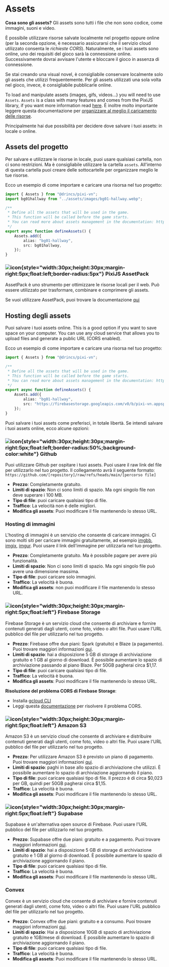 # Assets

**Cosa sono gli assets?** Gli assets sono tutti i file che non sono codice, come immagini, suoni e video.

È possibile utilizzare risorse salvate localmente nel progetto oppure online (per la seconda opzione, è necessario assicurarsi che il servizio cloud utilizzato consenta le _richieste CORS_). Naturalmente, se i tuoi assets sono online, uno dei requisiti del gioco sarà la connessione online. Successivamente dovrai avvisare l'utente e bloccare il gioco in assenza di connessione.

Se stai creando una visual novel, è consigliabile conservare localmente solo gli assets che utilizzi frequentemente. Per gli assets utilizzati una sola volta nel gioco, invece, è consigliabile pubblicarle online.

To load and manipulate assets (images, gifs, videos...) you will need to use `Assets`. `Assets` is a class with many features and comes from the PixiJS library, if you want more information read [here](https://pixijs.com/8.x/guides/components/assets). È inoltre molto importante leggere questa documentazione per [organizzare al meglio il caricamento delle risorse](/start/assets-management.md).

Principalmente hai due possibilità per decidere dove salvare i tuoi assets: in locale o online.

## Assets del progetto

Per salvare e utilizzare le risorse in locale, puoi usare qualsiasi cartella, non ci sono restrizioni. Ma è consigliabile utilizzare la cartella `assets`. All'interno di questa cartella puoi creare delle sottocartelle per organizzare meglio le tue risorse.

Ecco un esempio di come importare e caricare una risorsa nel tuo progetto:

```ts [/utils/assets.ts]
import { Assets } from "@drincs/pixi-vn";
import bg01hallway from "../assets/images/bg01-hallway.webp";

/**
 * Define all the assets that will be used in the game.
 * This function will be called before the game starts.
 * You can read more about assets management in the documentation: https://pixi-vn.web.app/start/assets-management.html
 */
export async function defineAssets() {
    Assets.add({
        alias: "bg01-hallway",
        src: bg01hallway,
    });
}
```

### ![icon](/pixijs-assetpack.svg){style="width:30px;height:30px;margin-right:5px;float:left;border-radius:5px"} PixiJS AssetPack

AssetPack è uno strumento per ottimizzare le risorse locali per il web. Può essere utilizzato per trasformare, combinare e comprimere gli assets.

Se vuoi utilizzare AssetPack, puoi trovare la documentazione [qui](https://pixijs.io/assetpack)

## Hosting degli assets

Puoi salvare i tuoi assets online. This is a good option if you want to save space on your computer. You can use any cloud service that allows you to upload files and generate a public URL (CORS enabled).

Ecco un esempio di come importare e caricare una risorsa nel tuo progetto:

```ts [/utils/assets.ts]
import { Assets } from "@drincs/pixi-vn";

/**
 * Define all the assets that will be used in the game.
 * This function will be called before the game starts.
 * You can read more about assets management in the documentation: https://pixi-vn.web.app/start/assets-management.html
 */
export async function defineAssets() {
    Assets.add({
        alias: "bg01-hallway",
        src: "https://firebasestorage.googleapis.com/v0/b/pixi-vn.appspot.com/o/public%2Fbreakdown%2Fbg01-hallway.webp?alt=media",
    });
}
```

Puoi salvare i tuoi assets come preferisci, in totale libertà. Se intendi salvare i tuoi assets online, ecco alcune opzioni:

### ![icon](/github.svg){style="width:30px;height:30px;margin-right:5px;float:left;border-radius:50%;background-color:white"} Github

Puoi utilizzare Github per ospitare i tuoi assets. Puoi usare il raw link del file per utilizzarlo nel tuo progetto. Il collegamento avrà il seguente formato: `https://github.com/[repository]/raw/refs/heads/main/[percorso file]`

- **Prezzo**: Completamente gratuito.
- **Limiti di spazio**: Non ci sono limiti di spazio. Ma ogni singolo file non deve superare i 100 MB.
- **Tipo di file**: puoi caricare qualsiasi tipo di file.
- **Traffico**: La velocità non è delle migliori.
- **Modifica gli assets**: Puoi modificare il file mantenendo lo stesso URL.

### Hosting di immagini

L'hosting di immagini è un servizio che consente di caricare immagini. Ci sono molti siti per caricare immagini gratuitamente, ad esempio [imgbb](https://imgbb.com/), [imgix](https://www.imgix.com/), [imgur](https://imgur.com/). Puoi usare il link dell'immagine per utilizzarla nel tuo progetto.

- **Prezzo**: Completamente gratuito. Ma è possibile pagare per avere più funzionalità.
- **Limiti di spazio**: Non ci sono limiti di spazio. Ma ogni singolo file può avere una dimensione massima.
- **Tipo di file**: puoi caricare solo immagini.
- **Traffico**: La velocità è buona.
- **Modifica gli assets**: non puoi modificare il file mantenendo lo stesso URL.

### ![icon](/firebase.svg){style="width:30px;height:30px;margin-right:5px;float:left"} Firebase Storage

Firebase Storage è un servizio cloud che consente di archiviare e fornire contenuti generati dagli utenti, come foto, video o altri file. Puoi usare l'URL pubblico del file per utilizzarlo nel tuo progetto.

- **Prezzo**: Firebase offre due piani: Spark (gratuito) e Blaze (a pagamento). Puoi trovare maggiori informazioni [qui](https://firebase.google.com/pricing).
- **Limiti di spazio**: hai a disposizione 5 GB di storage di archiviazione gratuito e 1 GB al giorno di download. È possibile aumentare lo spazio di archiviazione passando al piano Blaze. Per 50GB pagherai circa $1,17.
- **Tipo di file**: puoi caricare qualsiasi tipo di file.
- **Traffico**: La velocità è buona.
- **Modifica gli assets**: Puoi modificare il file mantenendo lo stesso URL.

**Risoluzione del problema CORS di Firebase Storage**:

- Installa [gcloud CLI](https://cloud.google.com/sdk/docs/install)
- Leggi questa [documentazione](https://medium.com/@we.viavek/setting-cors-in-firebase-19a2cce2fe28) per risolvere il problema CORS.

### ![icon](/aws.svg){style="width:30px;height:30px;margin-right:5px;float:left"} Amazon S3

Amazon S3 è un servizio cloud che consente di archiviare e distribuire contenuti generati dagli utenti, come foto, video o altri file. Puoi usare l'URL pubblico del file per utilizzarlo nel tuo progetto.

- **Prezzo**: Per utilizzare Amazon S3 è previsto un piano di pagamento. Puoi trovare maggiori informazioni [qui](https://aws.amazon.com/s3/pricing/).
- **Limiti di spazio**: paghi in base allo spazio di archiviazione che utilizzi. È possibile aumentare lo spazio di archiviazione aggiornando il piano.
- **Tipo di file**: puoi caricare qualsiasi tipo di file. Il prezzo è di circa $0,023 per GB, quindi per 50GB pagherai circa $1,15.
- **Traffico**: La velocità è buona.
- **Modifica gli assets**: Puoi modificare il file mantenendo lo stesso URL.

### ![icon](/supabase.svg){style="width:30px;height:30px;margin-right:5px;float:left"} Supabase

Supabase è un'alternativa open source di Firebase. Puoi usare l'URL pubblico del file per utilizzarlo nel tuo progetto.

- **Prezzo**: Supabase offre due piani: gratuito e a pagamento. Puoi trovare maggiori informazioni [qui](https://supabase.io/pricing).
- **Limiti di spazio**: hai a disposizione 5 GB di storage di archiviazione gratuito e 1 GB al giorno di download. È possibile aumentare lo spazio di archiviazione aggiornando il piano.
- **Tipo di file**: puoi caricare qualsiasi tipo di file.
- **Traffico**: La velocità è buona.
- **Modifica gli assets**: Puoi modificare il file mantenendo lo stesso URL.

### Convex

Convex è un servizio cloud che consente di archiviare e fornire contenuti generati dagli utenti, come foto, video o altri file. Puoi usare l'URL pubblico del file per utilizzarlo nel tuo progetto.

- **Prezzo**: Convex offre due piani: gratuito e a consumo. Puoi trovare maggiori informazioni [qui](https://www.convex.dev/pricing).
- **Limiti di spazio**: Hai a disposizione 10GB di spazio di archiviazione gratuito e 1GB/mese di download. È possibile aumentare lo spazio di archiviazione aggiornando il piano.
- **Tipo di file**: puoi caricare qualsiasi tipo di file.
- **Traffico**: La velocità è buona.
- **Modifica gli assets**: Puoi modificare il file mantenendo lo stesso URL.
